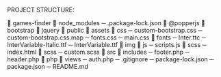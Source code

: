 
PROJECT STRUCTURE:

📁 games-finder
    📁 node_modules
        ─ .package-lock.json
        📁 @popperjs
        📁 bootstrap
        📁 jquery
    📁 public
        📁 assets
            📁 css
                ─ custom-bootstrap.css
                ─ custom-bootstrap.css.map
                ─ fonts.css
                ─ main.css
            📁 fonts
                ─ Inter.ttc
                ─ InterVariable-Italic.ttf
                ─ InterVariable.ttf
            📁 img
            📁 js
                ─ scripts.js
            📁 scss
        ─ index.html
    📁 scss
        ─ custom.scss
    📁 src
        📁 includes
            ─ footer.php
            ─ header.php
        📁 php
        📁 views
            ─ auth.php
    ─ .gitignore
    ─ package-lock.json
    ─ package.json
    ─ README.md
```
